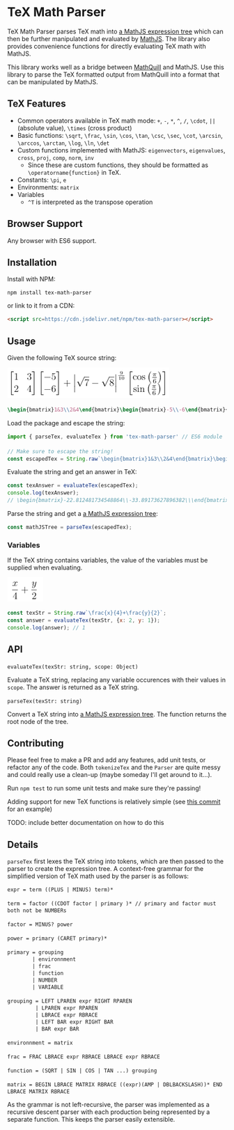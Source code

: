 # TeX Math Parser

TeX Math Parser parses TeX math into [a MathJS expression tree](https://mathjs.org/docs/expressions/expression_trees.html) which can then be further manipulated and evaluated by [MathJS](https://mathjs.org/). The library also provides convenience functions for directly evaluating TeX math with MathJS.

This library works well as a bridge between [MathQuill](http://mathquill.com/) and MathJS. Use this library to parse the TeX formatted output from MathQuill into a format that can be manipulated by MathJS.

## TeX Features

* Common operators available in TeX math mode: `+`, `-`, `*`, `^`, `/`, `\cdot`, `||` (absolute value), `\times` (cross product)
* Basic functions: `\sqrt`, `\frac`, `\sin`, `\cos`, `\tan`, `\csc`, `\sec`, `\cot`, `\arcsin`, `\arccos`, `\arctan`, `\log`, `\ln`, `\det`
* Custom functions implemented with MathJS: `eigenvectors`, `eigenvalues`, `cross`, `proj`, `comp`, `norm`, `inv`
    * Since these are custom functions, they should be formatted as `\operatorname{function}` in TeX.
* Constants: `\pi`, `e`
* Environments: `matrix`
* Variables
    * `^T` is interpreted as the transpose operation

## Browser Support

Any browser with ES6 support.

## Installation

Install with NPM:

```
npm install tex-math-parser 
```

or link to it from a CDN:

```html
<script src=https://cdn.jsdelivr.net/npm/tex-math-parser></script>
```

## Usage

Given the following TeX source string:

![Example TeX](docs/imgs/example_tex.png)
```latex
\begin{bmatrix}1&3\\2&4\end{bmatrix}\begin{bmatrix}-5\\-6\end{bmatrix}+\left|\sqrt{7}-\sqrt{8}\right|^{\frac{9}{10}}\begin{bmatrix}\cos\left(\frac{\pi}{6}\right)\\\sin\left(\frac{\pi}{6}\right)\end{bmatrix}
```

Load the package and escape the string:

```javascript
import { parseTex, evaluateTex } from 'tex-math-parser' // ES6 module

// Make sure to escape the string!
const escapedTex = String.raw`\begin{bmatrix}1&3\\2&4\end{bmatrix}\begin{bmatrix}-5\\-6\end{bmatrix}+\left|\sqrt{7}-\sqrt{8}\right|^{\frac{9}{10}}\begin{bmatrix}\cos\left(\frac{\pi}{6}\right)\\\sin\left(\frac{\pi}{6}\right)\end{bmatrix}`; // ES6 raw template string
```

Evaluate the string and get an answer in TeX:

```javascript
const texAnswer = evaluateTex(escapedTex); 
console.log(texAnswer); 
// \begin{bmatrix}-22.812481734548864\\-33.89173627896382\\\end{bmatrix}
```

Parse the string and get a [a MathJS expression tree](https://mathjs.org/docs/expressions/expression_trees.html):
```javascript
const mathJSTree = parseTex(escapedTex);
```

### Variables
If the TeX string contains variables, the value of the variables must be supplied when evaluating.

![Example TeX with variables](docs/imgs/example_tex_variables.png)

```javascript
const texStr = String.raw`\frac{x}{4}+\frac{y}{2}`;
const answer = evaluateTex(texStr, {x: 2, y: 1});
console.log(answer); // 1
```

## API

`evaluateTex(texStr: string, scope: Object)`

Evaluate a TeX string, replacing any variable occurences with their values in `scope`. The answer is returned as a TeX string.

`parseTex(texStr: string)`

Convert a TeX string into [a MathJS expression tree](https://mathjs.org/docs/expressions/expression_trees.html). The function returns the root node of the tree.

## Contributing

Please feel free to make a PR and add any features, add unit tests, or refactor any of the code. Both  `tokenizeTex` and the `Parser` are quite messy and could really use a clean-up (maybe someday I'll get around to it...).

Run `npm test` to run some unit tests and make sure they're passing!

Adding support for new TeX functions is relatively simple (see [this commit](https://github.com/davidtranhq/tex-math-parser/commit/037f27650b8b44ac45497f4e49a77c2195282a05) for an example)

TODO: include better documentation on how to do this

## Details

`parseTex` first lexes the TeX string into tokens, which are then passed to the parser to create the expression tree. A context-free grammar for the simplified version of TeX math used by the parser is as follows:

```
expr = term ((PLUS | MINUS) term)*

term = factor ((CDOT factor | primary )* // primary and factor must both not be NUMBERs

factor = MINUS? power

power = primary (CARET primary)*

primary = grouping
        | environnment
        | frac
        | function
        | NUMBER
        | VARIABLE

grouping = LEFT LPAREN expr RIGHT RPAREN
         | LPAREN expr RPAREN
         | LBRACE expr RBRACE
         | LEFT BAR expr RIGHT BAR
         | BAR expr BAR

environnment = matrix

frac = FRAC LBRACE expr RBRACE LBRACE expr RBRACE

function = (SQRT | SIN | COS | TAN ...) grouping

matrix = BEGIN LBRACE MATRIX RBRACE ((expr)(AMP | DBLBACKSLASH))* END LBRACE MATRIX RBRACE
```

As the grammar is not left-recursive, the parser was implemented as a recursive descent parser with each production being represented by a separate function. This keeps the parser easily extensible.

